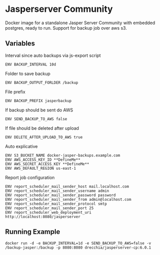 # Jasperserver Community
Docker image for a standalone Jasper Server Community with embedded postgres, ready to run.
Support for backup job over aws s3.

Variables
---------

Interval since auto backups via js-export script

    ENV BACKUP_INTERVAL 10d
  
Folder to save backup

    ENV BACKUP_OUTPUT_FORLDER /backup
  
File prefix

    ENV BACKUP_PREFIX jasperbackup

If backup should be sent do AWS

    ENV SEND_BACKUP_TO_AWS false
  
If file should be deleted after upload

    ENV DELETE_AFTER_UPLOAD_TO_AWS true

Auto explicative

    ENV S3_BUCKET_NAME docker-jasper-backups.example.com
    ENV AWS_ACCESS_KEY_ID **DefineMe**
    ENV AWS_SECRET_ACCESS_KEY **DefineMe**
    ENV AWS_DEFAULT_REGION us-east-1

Report job configuration

    ENV report_scheduler_mail_sender_host mail.localhost.com
    ENV report_scheduler_mail_sender_username admin
    ENV report_scheduler_mail_sender_password password
    ENV report_scheduler_mail_sender_from admin@localhost.com
    ENV report_scheduler_mail_sender_protocol smtp
    ENV report_scheduler_mail_sender_port 25
    ENV report_scheduler_web_deployment_uri http://localhost:8080/jasperserver

Running Example
---------------

    docker run -d -e BACKUP_INTERVAL=1d -e SEND_BACKUP_TO_AWS=false -v /backup-jasper:/backup -p 8080:8080 drecchia/jasperserver-cp:6.0.1


